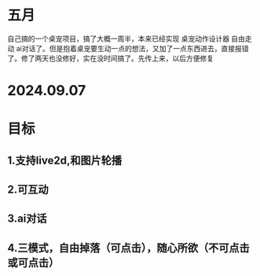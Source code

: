 # 五月
自己搞的一个桌宠项目，搞了大概一周半，本来已经实现  桌宠动作设计器  自由走动  ai对话了。但是抱着桌宠要生动一点的想法，又加了一点东西进去，直接报错了。修了两天也没修好，实在没时间搞了。先传上来，以后方便修复
# 2024.09.07
# 目标
## 1.支持live2d,和图片轮播
## 2.可互动
## 3.ai对话
## 4.三模式，自由掉落（可点击），随心所欲（不可点击或可点击）
